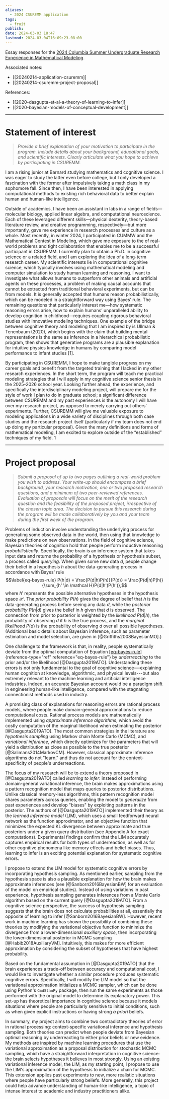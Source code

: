 ```yaml
---
aliases:
  - 2024 CSUREMM application
tags:
  - fruit
publish: 
date: 2024-03-03 18:47
lastmod: 2024-03-04T16:09:23-08:00
---
```

Essay responses for the [2024 Columbia Summer Undergraduate Research Experience in Mathematical Modeling](https://www.math.columbia.edu/programs-math/undergraduate-program/undergraduate-research/csuremm/).

Associated notes:
- [[20240214-application-csuremm]]
- [[20240214-csuremm-project-proposal]]

References:
- [[2020-dasgupta-et-al-a-theory-of-learning-to-infer]]
- [[2020-bayesian-models-of-conceptual-development]]

----

# Statement of interest

>*Provide a brief explanation of your motivation to participate in the program. Include details about your background, educational goals, and scientific interests. Clearly articulate what you hope to achieve by participating in CSUREMM.*

I am a rising junior at Barnard studying mathematics and cognitive science. I was eager to
study the latter even before college, but I only developed a fascination with the former after
impulsively taking a math class in my sophomore fall. Since then, I have been interested in
applying computational methods to existing rich behavioral data to better explain human and
human-like intelligence.

Outside of academics, I have been an assistant in labs in a range of fields—molecular
biology, applied linear algebra, and computational neuroscience. Each of these leveraged different
skills—physical dexterity, theory-based literature review, and creative programming,
respectively—but more importantly, gave me experience in research processes and culture as a
whole. Most recently, in winter 2024, I participated in CUMMW and the Mathematical Contest in
Modeling, which gave me exposure to the of real-world problems and tight collaboration that
enables me to be a successful participant in CSUREMM. I currently plan to obtain a Ph.D. in
cognitive science or a related field, and I am exploring the idea of a long-term research career.
My scientific interests lie in computational cognitive science, which typically involves using
mathematical modeling and computer simulation to study human learning and reasoning. I want
to investigate what allows humans to outperform other animals and artificial agents on these
processes, a problem of making causal accounts that cannot be extracted from traditional
behavioral experiments, but can be from models. It is generally accepted that humans reason
probabilistically, which can be modeled in a straightforward way using Bayes’ rule. The
remaining questions that particularly interest me—how systematic reasoning errors arise, how to
explain humans’ unparalleled ability to develop cognition in childhood—requires coupling
rigorous behavioral studies with innovative modeling techniques. One example of the bridge
between cognitive theory and modeling that I am inspired by is Ullman & Tenenbaum (2020),
which begins with the claim that building mental representations is the same as inference in a
hierarchical probabilistic program, then shows that generative programs are a plausible
explanation for intuitive physics knowledge in humans by comparing model performance to infant
studies  \[1].

By participating in CSUREMM, I hope to make tangible progress on my career goals and
benefit from the targeted training that I lacked in my other research experiences. In the short term,
the program will teach me practical modeling strategies that I will apply in my cognitive science
senior thesis in the 2025-2026 school year. Looking further ahead, the experience, and
specifically the interdisciplinary modeling project, will prepare me for the style of work I plan to
do in graduate school; a significant difference between CSUREMM and my past experiences is
the autonomy I will have over my research project, as opposed to merely carrying out others’
experiments. Further, CSUREMM will give me valuable exposure to modeling applications in a
wide variety of disciplines through both case studies and the research project itself (particularly if
my team does not end up doing my particular proposal). Given the many definitions and forms of
mathematical modeling, I am excited to explore outside of the “established” techniques of my
field.
1


---
# Project proposal

>_Submit a proposal of up to two pages outlining a real-world problem you wish to address. Your write-up should encompass a brief background, your research motivation, one or two proposed research questions, and a minimum of two peer-reviewed references. Evaluation of proposals will focus on the merit of the research question and the feasibility of the proposed project, irrespective of the chosen topic area. The decision to pursue this research during the program will be made collaboratively by you and your team during the first week of the program._

Problems of induction involve understanding the underlying process for
generating some observed data in the world, then using that knowledge to
make predictions on new observations. In the field of cognitive science,
Bayesian theories of cognition hold that people perform inductive
reasoning *probabilistically*. Specifically, the brain is an inference
system that takes input data and returns the probability of a hypothesis
or hypothesis subset, a process called *querying*. When given some new
data $d$, people change their belief in a hypothesis $h$ about the
data-generating process in accordance with Bayes' rule
$$\label{eq-bayes-rule}
    P(h|d) = \frac{P(d|h)P(h)}{P(d)} = \frac{P(d|h)P(h)}{\sum_{h' \in \mathcal H}P(d|h')P(h')},$$
where $h'$ represents the possible alternative hypotheses in the
hypothesis space $\mathcal H$. The *prior probability* $P(h)$ gives the
degree of belief that $h$ is the data-generating process before seeing
any data $d$, while the *posterior probability* $P(h|d)$ gives the
belief in $h$ given that $d$ is observed. The connection from prior to
posterior is weighted by the *likelihood* $P(d|h)$, the probability of
observing $d$ if $h$ is the true process, and the *marginal likelihood*
$P(d)$ is the probability of observing $d$ over all possible hypotheses.
(Additional basic details about Bayesian inference, such as parameter
estimation and model selection, are given in
[@Griffiths2008BayesianMO].)

One challenge to the framework is that, in reality, people
systematically deviate from the optimal computation of Equation
[\[eq-bayes-rule\]](#eq-bayes-rule){reference-type="ref"
reference="eq-bayes-rule"} by *underreacting* to the prior and/or the
likelihood [@Dasgupta2019ATO]. Understanding these errors is not only
fundamental to the goal of cognitive science---explaining human
cognition at knowledge, algorithmic, and physical levels---but also
extremely relevant to the machine learning and artificial intelligence
industries. Indeed, an accurate Bayesian account would be a paradigm
shift in engineering human-like intelligence, compared with the
stagnating connectionist methods used in industry.

A promising class of explanations for reasoning errors are rational
process models, where people make domain-general approximations to
reduce computational costs. Rational process models are mathematically
implemented using *approximate inference algorithms*, which avoid the
costly computation of the marginal likelihood when estimating the
posterior [@Dasgupta2019ATO]. The most common strategies in the
literature are *hypothesis sampling* using Markov chain Monte Carlo
(MCMC), and *variational inference*, which directly optimizes for the
parameters that will yield a distribution as close as possible to the
true posterior [@Salimans2014MarkovCM]. However, classical approximate
inference algorithms do not "learn," and thus do not account for the
context-specificity of people's underreactions.

The focus of my research will be to extend a theory proposed in
[@Dasgupta2019ATO] called *learning to infer*: instead of performing
domain-general variational inference, the brain makes approximations
using a pattern recognition model that maps queries to posterior
distributions. Unlike classical memory-less algorithms, this pattern
recognition model shares parameters across queries, enabling the model
to *generalize* from past experiences and develop "biases" by exploiting
patterns in the posterior. The authors of [@Dasgupta2019ATO] implemented
their theory as the *learned inference model* (LIM), which uses a small
feedforward neural network as the function approximator, and an
objective function that minimizes the expected KL divergence between
approximate and true posteriors under a given query distribution (see
Appendix A for exact computations). Experimental findings confirm that
the LIM accurately captures empirical results for both types of
underreaction, as well as for other cognitive phenomena like memory
effects and belief biases. Thus, learning to infer is an exciting
potential explanation for systematic cognitive errors.

I propose to extend the LIM model for systematic cognitive errors by
incorporating hypothesis sampling. As mentioned earlier, sampling from
the hypothesis space is also a plausible explanation for how the brain
makes approximate inferences (see [@Sanborn2016BayesianBW] for an
evaluation of the model on empirical studies). Instead of using
variations in past experience, hypothesis sampling generates inferences
from a Monte Carlo algorithm based on the current query
[@Dasgupta2019ATO]. From a cognitive science perspective, the success of
hypothesis sampling suggests that the brain does not calculate
probabilities at all, essentially the opposite of learning to infer
[@Sanborn2016BayesianBW]. However, recent work in machine learning has
shown the possibility of combining these theories by modifying the
variational objective function to minimize the divergence from a
lower-dimensional *auxiliary space*, then incorporating the
lower-dimensional posterior in MCMC sampling [@Habib2018AuxiliaryVM].
Intuitively, this makes for more efficient approximation by considering
the subset of hypotheses that have highest probability.

Based on the fundamental assumption in [@Dasgupta2019ATO] that the brain
experiences a trade-off between accuracy and computational cost, I would
like to investigate whether a similar procedure produces systematic
cognitive errors. Specifically, I will modify the LIM model so that the
variational approximation initializes a MCMC sampler, which can be done
using Python's `CmdStanPy` package, then run the same experiments as
those performed with the original model to determine its explanatory
power. This set-up has theoretical importance in cognitive science
because it models situations where people are particularly sensitive to
initial conditions, such as when given explicit instructions or having
strong *a priori* beliefs.

In summary, my project aims to combine two contradictory theories of
error in rational processing: context-specific variational inference and
hypothesis sampling. Both theories can predict when people deviate from
Bayesian optimal reasoning by underreacting to either prior beliefs or
new evidence. My methods are inspired by machine learning procedures
that use the variational approximation as a proposal distribution for
stochastic MCMC sampling, which have a straightforward interpretation in
cognitive science: the brain selects hypotheses it believes in most
strongly. Using an existing variational inference model, the LIM, as my
starting point, I propose to use the LIM's approximation of the
hypothesis to initialize a chain for MCMC. This extension applies past
experiments to new, more realistic situations where people have
particularly strong beliefs. More generally, this project could help
advance understanding of human-like intelligence, a topic of intense
interest to academic and industry practitioners alike.
